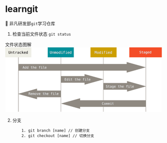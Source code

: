 # learngit
:construction: 非凡研发部`git`学习仓库

1. 检查当前文件状态 `git status `

文件状态图解
![Git管理生命](./image/lifecycle.png)

2. 分支

    ```
        1. git branch [name] // 创建分支
        2. git checkout [name] // 切换分支
    ```